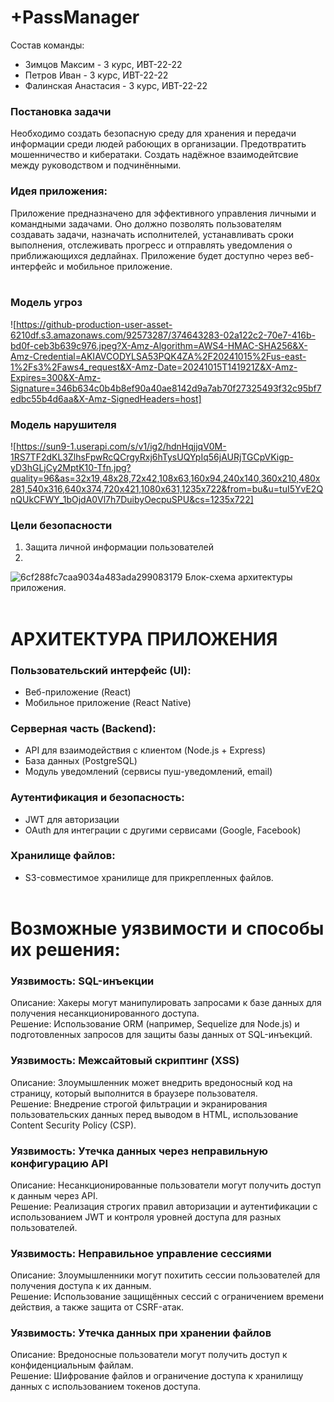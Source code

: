 # +PassManager<br/>
Cостав команды:<br/>
+ Зимцов Максим - 3 курс, ИВТ-22-22<br/>
+ Петров Иван - 3 курс, ИВТ-22-22<br/>
+ Фалинская Анастасия - 3 курс, ИВТ-22-22<br/>

### Постановка задачи<br/>
Необходимо создать безопасную среду для хранения и передачи информации среди людей рабоющих в организации. Предотвратить мошенничество и кибератаки. Создать надёжное взаимодейтсвие между руководством и подчинёнными.

### Идея приложения:<br/>
Приложение предназначено для эффективного управления личными и командными задачами. Оно должно позволять пользователям 
создавать задачи, назначать исполнителей, устанавливать сроки выполнения, отслеживать прогресс и отправлять 
уведомления о приближающихся дедлайнах. Приложение будет доступно через веб-интерфейс и мобильное приложение.<br/><br/>

### Модель угроз<br/>
![https://github-production-user-asset-6210df.s3.amazonaws.com/92573287/374643283-02a122c2-70e7-416b-bd0f-ceb3b639c976.jpeg?X-Amz-Algorithm=AWS4-HMAC-SHA256&X-Amz-Credential=AKIAVCODYLSA53PQK4ZA%2F20241015%2Fus-east-1%2Fs3%2Faws4_request&X-Amz-Date=20241015T141921Z&X-Amz-Expires=300&X-Amz-Signature=346b634c0b4b8ef90a40ae8142d9a7ab70f27325493f32c95bf7edbc55b4d6aa&X-Amz-SignedHeaders=host]

### Модель нарушителя<br/>
![https://sun9-1.userapi.com/s/v1/ig2/hdnHqjjqV0M-1RS7TF2dKL3ZlhsFpwRcQCrgyRxj6hTysUQYpIq56jAURjTGCpVKigp-yD3hGLjCy2MptK10-Tfn.jpg?quality=96&as=32x19,48x28,72x42,108x63,160x94,240x140,360x210,480x281,540x316,640x374,720x421,1080x631,1235x722&from=bu&u=tuI5YvE2QnQUkCFWY_1bOjdA0Vl7h7DuibyOecpuSPU&cs=1235x722]

### Цели безопасности <br/>
1. Защита личной информации пользователей
2. 


![6cf288fc7caa9034a483ada299083179](https://github.com/user-attachments/assets/5057c90d-a5e6-4ac0-9bcc-cd07d45a4150)
Блок-схема архитектуры приложения.<br/><br/>

# АРХИТЕКТУРА ПРИЛОЖЕНИЯ<br/>

### Пользовательский интерфейс (UI):<br/>
+ Веб-приложение (React)<br/>
+ Мобильное приложение (React Native)<br/>
### Серверная часть (Backend):<br/>
+ API для взаимодействия с клиентом (Node.js + Express)<br/>
+ База данных (PostgreSQL)<br/>
+ Модуль уведомлений (сервисы пуш-уведомлений, email)<br/>
### Аутентификация и безопасность:<br/>
+ JWT для авторизации<br/>
+ OAuth для интеграции с другими сервисами (Google, Facebook)<br/>
### Хранилище файлов:<br/>
+ S3-совместимое хранилище для прикрепленных файлов.<br/><br/>


# Возможные уязвимости и способы их решения:<br/>

### Уязвимость: SQL-инъекции<br/>
Описание: Хакеры могут манипулировать запросами к базе данных для получения несанкционированного доступа.<br/>
Решение: Использование ORM (например, Sequelize для Node.js) и подготовленных запросов для защиты базы данных от SQL-инъекций.<br/>

### Уязвимость: Межсайтовый скриптинг (XSS)<br/>
Описание: Злоумышленник может внедрить вредоносный код на страницу, который выполнится в браузере пользователя.<br/>
Решение: Внедрение строгой фильтрации и экранирования пользовательских данных перед выводом в HTML, использование Content Security Policy (CSP).<br/>

### Уязвимость: Утечка данных через неправильную конфигурацию API<br/>
Описание: Несанкционированные пользователи могут получить доступ к данным через API.<br/>
Решение: Реализация строгих правил авторизации и аутентификации с использованием JWT и контроля уровней доступа для разных пользователей.<br/>

### Уязвимость: Неправильное управление сессиями<br/>
Описание: Злоумышленники могут похитить сессии пользователей для получения доступа к их данным.<br/>
Решение: Использование защищённых сессий с ограничением времени действия, а также защита от CSRF-атак. <br/>

### Уязвимость: Утечка данных при хранении файлов<br/>
Описание: Вредоносные пользователи могут получить доступ к конфиденциальным файлам.<br/>
Решение: Шифрование файлов и ограничение доступа к хранилищу данных с использованием токенов доступа.<br/>
